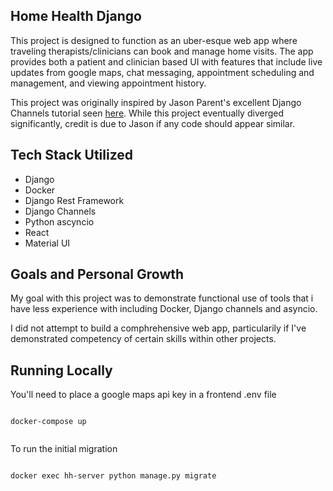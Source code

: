## Home Health Django

This project is designed to function as an uber-esque web app where traveling therapists/clinicians
can book and manage home visits. The app provides both a patient and clinician based UI
with features that include live updates from google maps, chat messaging, appointment scheduling
and management, and viewing appointment history.

This project was originally inspired by Jason Parent's excellent Django Channels tutorial
seen [here](https://testdriven.io/courses/taxi-react/). While this project eventually diverged
significantly, credit is due to Jason if any code should appear similar.

## Tech Stack Utilized

- Django
- Docker
- Django Rest Framework
- Django Channels
- Python ascyncio
- React
- Material UI

## Goals and Personal Growth

My goal with this project was to demonstrate functional use of tools that i have less experience
with including Docker, Django channels and asyncio.

I did not attempt to build a comphrehensive web app, particularily if I've demonstrated competency
of certain skills within other projects.

## Running Locally

You'll need to place a google maps api key in a frontend .env file

```

docker-compose up


```

To run the initial migration

```

docker exec hh-server python manage.py migrate


```
